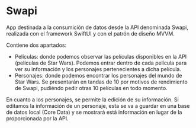 # Swapi

App destinada a la consumición de datos desde la API denominada Swapi, realizada con el framework SwiftUI y con el patrón de diseño MVVM. 

Contiene dos apartados:

- Películas: donde podemos observar las películas disponibles en la API (películas de Star Wars). Podemos entrar dentro de cada película para ver su información y los personajes pertenecientes a dicha película.
- Personajes: donde podemos encontrar los personajes del mundo de Star Wars. Se presentarán en tandas de 10 por motivos de rendimiento de Swapi, pudiéndo pedir otras 10 películas en todo momento.

En cuanto a los personajes, se permite la edición de su información. Si editamos la información de un personaje, esta se va a guardar en una base de datos local (Core Data) y se mostrará está información en lugar de la proporcionada por la API.
